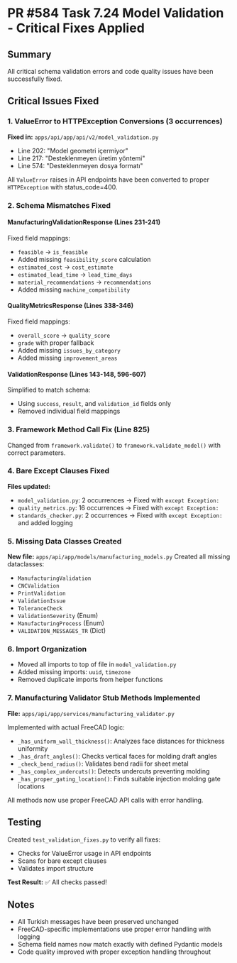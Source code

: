 # PR #584 Task 7.24 Model Validation - Critical Fixes Applied

## Summary
All critical schema validation errors and code quality issues have been successfully fixed.

## Critical Issues Fixed

### 1. ValueError to HTTPException Conversions (3 occurrences)
**Fixed in:** `apps/api/app/api/v2/model_validation.py`
- Line 202: "Model geometri içermiyor" 
- Line 217: "Desteklenmeyen üretim yöntemi"
- Line 574: "Desteklenmeyen dosya formatı"

All `ValueError` raises in API endpoints have been converted to proper `HTTPException` with status_code=400.

### 2. Schema Mismatches Fixed

#### ManufacturingValidationResponse (Lines 231-241)
Fixed field mappings:
- `feasible` → `is_feasible`
- Added missing `feasibility_score` calculation
- `estimated_cost` → `cost_estimate`
- `estimated_lead_time` → `lead_time_days`
- `material_recommendations` → `recommendations`
- Added missing `machine_compatibility`

#### QualityMetricsResponse (Lines 338-346)
Fixed field mappings:
- `overall_score` → `quality_score`
- `grade` with proper fallback
- Added missing `issues_by_category`
- Added missing `improvement_areas`

#### ValidationResponse (Lines 143-148, 596-607)
Simplified to match schema:
- Using `success`, `result`, and `validation_id` fields only
- Removed individual field mappings

### 3. Framework Method Call Fix (Line 825)
Changed from `framework.validate()` to `framework.validate_model()` with correct parameters.

### 4. Bare Except Clauses Fixed
**Files updated:**
- `model_validation.py`: 2 occurrences → Fixed with `except Exception:`
- `quality_metrics.py`: 16 occurrences → Fixed with `except Exception:`
- `standards_checker.py`: 2 occurrences → Fixed with `except Exception:` and added logging

### 5. Missing Data Classes Created
**New file:** `apps/api/app/models/manufacturing_models.py`
Created all missing dataclasses:
- `ManufacturingValidation`
- `CNCValidation`
- `PrintValidation`
- `ValidationIssue`
- `ToleranceCheck`
- `ValidationSeverity` (Enum)
- `ManufacturingProcess` (Enum)
- `VALIDATION_MESSAGES_TR` (Dict)

### 6. Import Organization
- Moved all imports to top of file in `model_validation.py`
- Added missing imports: `uuid`, `timezone`
- Removed duplicate imports from helper functions

### 7. Manufacturing Validator Stub Methods Implemented
**File:** `apps/api/app/services/manufacturing_validator.py`

Implemented with actual FreeCAD logic:
- `_has_uniform_wall_thickness()`: Analyzes face distances for thickness uniformity
- `_has_draft_angles()`: Checks vertical faces for molding draft angles
- `_check_bend_radius()`: Validates bend radii for sheet metal
- `_has_complex_undercuts()`: Detects undercuts preventing molding
- `_has_proper_gating_location()`: Finds suitable injection molding gate locations

All methods now use proper FreeCAD API calls with error handling.

## Testing
Created `test_validation_fixes.py` to verify all fixes:
- Checks for ValueError usage in API endpoints
- Scans for bare except clauses
- Validates import structure

**Test Result:** ✅ All checks passed!

## Notes
- All Turkish messages have been preserved unchanged
- FreeCAD-specific implementations use proper error handling with logging
- Schema field names now match exactly with defined Pydantic models
- Code quality improved with proper exception handling throughout